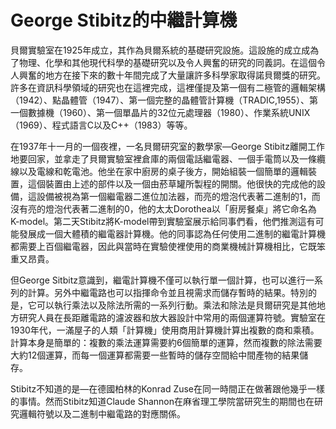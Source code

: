 # George Stibitz的中繼計算機

貝爾實驗室在1925年成立，其作為貝爾系統的基礎研究設施。這設施的成立成為了物理、化學和其他現代科學的基礎研究以及令人興奮的研究的同義詞。在這個令人興奮的地方在接下來的數十年間完成了大量讓許多科學家取得諾貝爾獎的研究。許多在資訊科學領域的研究也在這裡完成，這裡僅提及第一個有二極管的邏輯架構（1942）、點晶體管（1947）、第一個完整的晶體管計算機（TRADIC,1955）、第一個數據機（1960）、第一個單晶片的32位元處理器（1980）、作業系統UNIX（1969）、程式語言C以及C++（1983）等等。

在1937年十一月的一個夜裡，一名貝爾研究室的數學家—George Stibitz離開工作地要回家，並拿走了貝爾實驗室裡倉庫的兩個電話繼電器、一個手電筒以及一條纜線以及電線和乾電池。他坐在家中廚房的桌子後方，開始組裝一個簡單的邏輯裝置，這個裝置由上述的部件以及一個由菸草罐所製程的開關。他很快的完成他的設備，這設備被視為第一個繼電器二進位加法器，而亮的燈泡代表著二進制的1，而沒有亮的燈泡代表著二進制的0，他的太太Dorothea以「廚房餐桌」將它命名為K-model。第二天Stibitz將K-model帶到實驗室展示給同事們看，他們推測這有可能發展成一個大體積的繼電器計算機。他的同事認為任何使用二進制的繼電計算機都需要上百個繼電器，因此與當時在實驗使裡使用的商業機械計算機相比，它既笨重又昂貴。

但George Sitbitz意識到，繼電計算機不僅可以執行單一個計算，也可以進行一系列的計算。另外中繼電路也可以指揮命令並且視需求而儲存暫時的結果。特別的是，它可以執行乘法以及除法所需的一系列行動。乘法和除法是貝爾研究是其他地方研究人員在長距離電路的濾波器和放大器設計中常用的兩個運算符號。實驗室在1930年代，一滿屋子的人類「計算機」使用商用計算機計算出複數的商和乘積。計算本身是簡單的：複數的乘法運算需要約6個簡單的運算，然而複數的除法需要大約12個運算，而每一個運算都需要一些暫時的儲存空間給中間產物的結果儲存。

Stibitz不知道的是—在德國柏林的Konrad Zuse在同一時間正在做著跟他幾乎一樣的事情。然而Stibitz知道Claude Shannon在麻省理工學院當研究生的期間也在研究邏輯符號以及二進制中繼電路的對應關係。




